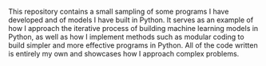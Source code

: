 This repository contains a small sampling of some programs I have developed and of models I have built in Python. It serves as an example of how I approach the iterative process of building machine learning models in Python, as well as how I implement methods such as modular coding to build simpler and more effective programs in Python. All of the code written is entirely my own and showcases how I approach complex problems. 
